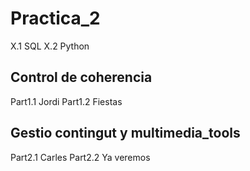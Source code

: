 # Practica_2
X.1 SQL
X.2 Python

## Control de coherencia
Part1.1 Jordi
Part1.2 Fiestas

## Gestio contingut y multimedia_tools
Part2.1 Carles
Part2.2 Ya veremos
